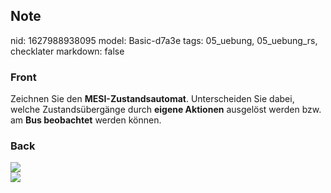 ## Note
nid: 1627988938095
model: Basic-d7a3e
tags: 05_uebung, 05_uebung_rs, checklater
markdown: false

### Front
Zeichnen Sie den <b>MESI-Zustandsautomat</b>. Unterscheiden Sie
dabei, welche Zustandsübergänge durch <b>eigene Aktionen</b>
ausgelöst werden bzw. am <b>Bus beobachtet</b> werden können.

### Back
<img src="paste-3e8c4c0b2cb4d7b43e77d2638f9ab94a19f1c980.jpg">
<div><img src=
paste-478e1e56508027182728b45fa43df0515c11ea5e.jpg></div>
